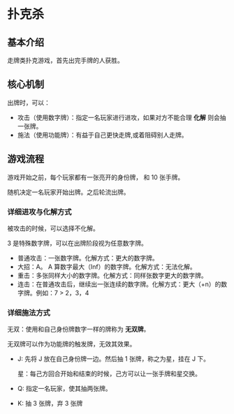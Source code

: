 # 扑克杀

## 基本介绍

走牌类扑克游戏，首先出完手牌的人获胜。

## 核心机制

出牌时，可以：

- 攻击（使用数字牌）：指定一名玩家进行进攻，如果对方不能合理 **化解** 则会抽一张牌。
- 施法（使用功能牌）：有益于自己更快走牌,或着阻碍别人走牌。

## 游戏流程

游戏开始之前，每个玩家都有一张亮开的身份牌， 和 10 张手牌。

随机决定一名玩家开始出牌。之后轮流出牌。

### 详细进攻与化解方式

被攻击的时候，可以选择不化解。

3 是特殊数字牌，可以在出牌阶段视为任意数字牌。

- 普通攻击：一张数字牌。化解方式：更大的数字牌。
- 大招：A。 A 算数字最大（Inf）的数字牌。化解方式：无法化解。
- 重击：多张同样大小的数字牌。化解方式：同样张数字更大的数字牌。
- 连击：在普通攻击后，继续出一张连续的数字牌。化解方式：更大（+n）的数字牌。例如：7 > 2，3，4

### 详细施法方式

无双：使用和自己身份牌数字一样的牌称为 **无双牌**。

无双牌可以作为功能牌的触发牌，无效其效果。

- J: 先将 J 放在自己身份牌一边。然后抽 1 张牌，称之为星，挂在 J 下。

  星：每己方回合开始和结束的时候，己方可以让一张手牌和星交换。

- Q: 指定一名玩家，使其抽两张牌。

- K: 抽 3 张牌，弃 3 张牌
